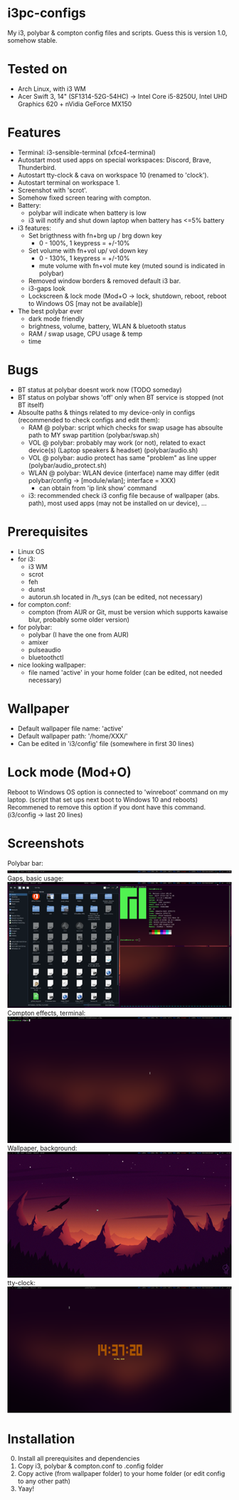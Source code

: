 # i3pc-configs
My i3, polybar &amp; compton config files and scripts.
Guess this is version 1.0, somehow stable.

# Tested on
- Arch Linux, with i3 WM
- Acer Swift 3, 14" (SF1314-52G-54HC) -> Intel Core i5-8250U, Intel UHD Graphics 620 + nVidia GeForce MX150

# Features
- Terminal: i3-sensible-terminal (xfce4-terminal)
- Autostart most used apps on special workspaces: Discord, Brave, Thunderbird.
- Autostart tty-clock & cava on workspace 10 (renamed to 'clock').
- Autostart terminal on workspace 1.
- Screenshot with 'scrot'.
- Somehow fixed screen tearing with compton.
- Battery:
    - polybar will indicate when battery is low
    - i3 will notify and shut down laptop when battery has <=5% battery
- i3 features:
    - Set brigthness with fn+brg up / brg down key
        - 0 - 100%, 1 keypress = +/-10%
    - Set volume with fn+vol up/ vol down key
        - 0 - 130%, 1 keypress = +/-10%
        - mute volume with fn+vol mute key (muted sound is indicated in polybar)
    - Removed window borders & removed default i3 bar.
    - i3-gaps look
    - Lockscreen & lock mode (Mod+O -> lock, shutdown, reboot, reboot to Windows OS [may not be available])
- The best polybar ever
    - dark mode friendly
    - brightness, volume, battery, WLAN & bluetooth status
    - RAM / swap usage, CPU usage & temp
    - time

# Bugs
- BT status at polybar doesnt work now (TODO someday)
- BT status on polybar shows 'off' only when BT service is stopped (not BT itself)
- Absoulte paths & things related to my device-only in configs (recommended to check configs and edit them):
    - RAM @ polybar: script which checks for swap usage has absoulte path to MY swap partition (polybar/swap.sh)
    - VOL @ polybar: probably may work (or not), related to exact device(s) (Laptop speakers & headset) (polybar/audio.sh)
    - VOL @ polybar: audio protect has same "problem" as line upper (polybar/audio_protect.sh)
    - WLAN @ polybar: WLAN device (interface) name may differ (edit polybar/config -> [module/wlan]; interface = XXX)
        - can obtain from 'ip link show' command
    - i3: recommended check i3 config file because of wallpaper (abs. path), most used apps (may not be installed on ur device), ...

# Prerequisites
- Linux OS
- for i3:
    - i3 WM
    - scrot
    - feh
    - dunst
    - autorun.sh located in /h_sys (can be edited, not necessary)
- for compton.conf:
    - compton (from AUR or Git, must be version which supports kawaise blur, probably some older version)
- for polybar:
    - polybar (I have the one from AUR)
    - amixer
    - pulseaudio
    - bluetoothctl
- nice looking wallpaper:
    - file named 'active' in your home folder (can be edited, not needed necessary)
    
# Wallpaper
- Default wallpaper file name: 'active'
- Default wallpaper path: '/home/XXX/'
- Can be edited in 'i3/config' file (somewhere in first 30 lines)

# Lock mode (Mod+O)
Reboot to Windows OS option is connected to 'winreboot' command on my laptop. (script that set ups next boot to Windows 10 and reboots) Recommened to remove this option if you dont have this command. (i3/config -> last 20 lines)

# Screenshots
Polybar bar:
![Bar](https://github.com/horsecz/i3pc-configs/blob/master/screenshots/polybar.png?raw=true)
Gaps, basic usage:
![Gaps](https://github.com/horsecz/i3pc-configs/blob/master/screenshots/gaps-usage.png?raw=true)
Compton effects, terminal:
![Compton-Terminal](https://github.com/horsecz/i3pc-configs/blob/master/screenshots/terminal-compton.png?raw=true)
Wallpaper, background:
![Wallpaper](https://github.com/horsecz/i3pc-configs/blob/master/screenshots/wallpaper-bg.png?raw=true)
tty-clock:
![Clock](https://github.com/horsecz/i3pc-configs/blob/master/screenshots/clock.png?raw=true)

# Installation
0) Install all prerequisites and dependencies
1) Copy i3, polybar & compton.conf to .config folder
2) Copy active (from wallpaper folder) to your home folder (or edit config to any other path)
3) Yaay!

